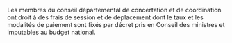 Les membres du conseil départemental de concertation et de coordination ont droit à des frais de session et de déplacement dont le taux et les modalités de paiement sont fixés par décret pris en Conseil des ministres et imputables au budget national.